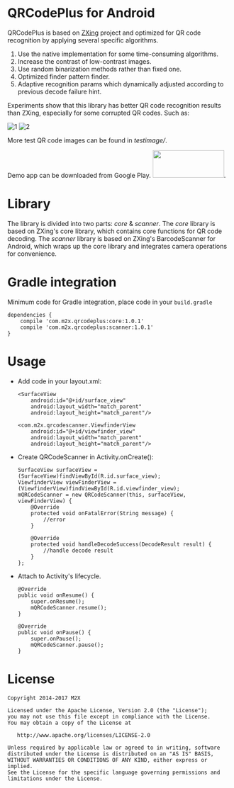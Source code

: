 QRCodePlus for Android
===================
QRCodePlus is based on [ZXing](https://github.com/zxing/zxing) project and optimized for QR code recognition by applying several specific algorithms.

1. Use the native implementation for some time-consuming algorithms.
2. Increase the contrast of low-contrast images.
3. Use random binarization methods rather than fixed one.
4. Optimized finder pattern finder.
5. Adaptive recognition params which dynamically adjusted according to previous decode failure hint.

Experiments show that this library has better QR code recognition results than ZXing, especially for some corrupted QR codes. Such as:

![1](https://raw.github.com/teejoe/qrcodeplus/master/testimage/4.png)
![2](https://raw.github.com/teejoe/qrcodeplus/master/testimage/1.png)

More test QR code images can be found in *testimage/*.

Demo app can be downloaded from Google Play. [<img height='62' width='161' src='https://play.google.com/intl/en_us/badges/images/generic/en_badge_web_generic.png'/>](https://play.google.com/store/apps/details?id=com.m2x.qrcodeplusdemo).


Library
==============
The library is divided into two parts: *core* & *scanner*. The *core* library is based on ZXing's core library, which contains core functions for QR code decoding. The *scanner* library is based on ZXing's BarcodeScanner for Android, which wraps up the core library and integrates camera operations for convenience.


Gradle integration
==================

Minimum code for Gradle integration, place code in your `build.gradle`

```
dependencies {
    compile 'com.m2x.qrcodeplus:core:1.0.1'
    compile 'com.m2x.qrcodeplus:scanner:1.0.1'
}
```

Usage
============

* Add code in your layout.xml:

    ```
    <SurfaceView
        android:id="@+id/surface_view"
        android:layout_width="match_parent"
        android:layout_height="match_parent"/>

    <com.m2x.qrcodescanner.ViewfinderView
        android:id="@+id/viewfinder_view"
        android:layout_width="match_parent"
        android:layout_height="match_parent"/>
    ```
    
* Create QRCodeScanner in Activity.onCreate():

	```
    SurfaceView surfaceView = (SurfaceView)findViewById(R.id.surface_view);
    ViewfinderView viewFinderView = (ViewfinderView)findViewById(R.id.viewfinder_view);
    mQRCodeScanner = new QRCodeScanner(this, surfaceView, viewFinderView) {
        @Override
        protected void onFatalError(String message) {
            //error    
        }

        @Override
        protected void handleDecodeSuccess(DecodeResult result) {
            //handle decode result
        }
    };
	```
	
* Attach to Activity's lifecycle.

    ```
    @Override
    public void onResume() {
        super.onResume();
        mQRCodeScanner.resume();
    }

    @Override
    public void onPause() {
        super.onPause();
        mQRCodeScanner.pause();
    }
   ```

License
============

    Copyright 2014-2017 M2X

    Licensed under the Apache License, Version 2.0 (the "License");
    you may not use this file except in compliance with the License.
    You may obtain a copy of the License at

       http://www.apache.org/licenses/LICENSE-2.0

    Unless required by applicable law or agreed to in writing, software
    distributed under the License is distributed on an "AS IS" BASIS,
    WITHOUT WARRANTIES OR CONDITIONS OF ANY KIND, either express or implied.
    See the License for the specific language governing permissions and
    limitations under the License.
